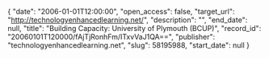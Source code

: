 {
  "date": "2006-01-01T12:00:00", 
  "open_access": false, 
  "target_url": "http://technologyenhancedlearning.net/", 
  "description": "", 
  "end_date": null, 
  "title": "Building Capacity: University of Plymouth (BCUP)", 
  "record_id": "20060101T120000/fAjTjRonhFm/ITxvVaJ1QA==", 
  "publisher": "technologyenhancedlearning.net", 
  "slug": 58195988, 
  "start_date": null
}

